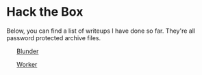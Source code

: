 <h1> Hack the Box </h1>
Below, you can find a list of writeups I have done so far. They're all password protected archive files. 

<list>
<ul>
<a href="WriteupBlunder1.rar"> Blunder </a>
</ul>
<ul>
<a href="Worker.rar"> Worker </a>
<list>
